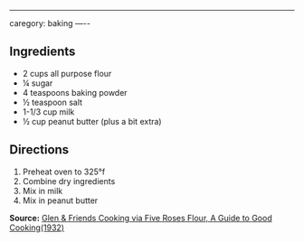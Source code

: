 ---
caregory: baking
—--

## Ingredients
- 2 cups all purpose flour
- &frac14; sugar
- 4 teaspoons baking powder
- &frac12; teaspoon salt
- 1-1/3 cup milk
- &frac12; cup peanut butter (plus a bit extra)

## Directions
1. Preheat oven to 325&deg;f
2. Combine dry ingredients
3. Mix in milk
4. Mix in peanut butter

**Source:** [Glen & Friends Cooking via Five Roses Flour, A Guide to Good Cooking(1932)](https://youtube.com/watch?v=_qL0aVIyyws)